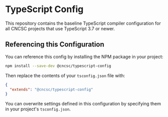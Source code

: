 # TypeScript Config

This repository contains the baseline TypeScript compiler configuration for all CNCSC projects
that use TypeScript 3.7 or newer.

## Referencing this Configuration

You can reference this config by installing the NPM package in your project:

```bash
npm install --save-dev @cncsc/typescript-config
```

Then replace the contents of your `tsconfig.json` file with:

```json
{
  "extends": "@cncsc/typescript-config"
}
```

You can overwrite settings defined in this configuration by specifying them in your project's `tsconfig.json`.
